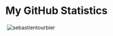 # My GitHub Statistics

<p>&nbsp;<img align="center" src="https://github-readme-stats.vercel.app/api?username=sebastientourbier&show_icons=true&locale=en&theme=github_dark" alt="sebastientourbier" /></p>
